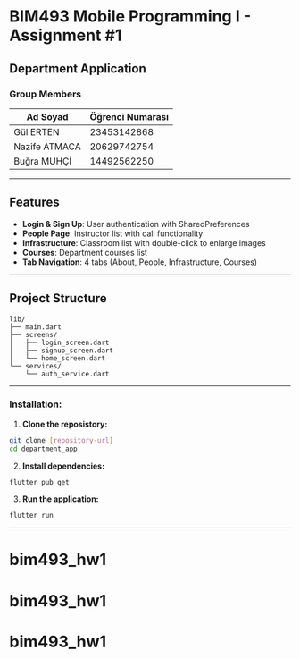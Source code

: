
# BIM493 Mobile Programming I - Assignment #1
## Department Application

### Group Members

| Ad Soyad      | Öğrenci Numarası |
|---------------|------------------|
| Gül ERTEN     | 23453142868      |
| Nazife ATMACA | 20629742754      |
| Buğra MUHÇİ   | 14492562250      |


---

## Features

- **Login & Sign Up**: User authentication with SharedPreferences
- **People Page**: Instructor list with call functionality
- **Infrastructure**: Classroom list with double-click to enlarge images
- **Courses**: Department courses list
- **Tab Navigation**: 4 tabs (About, People, Infrastructure, Courses)

---
##  Project Structure
```
lib/
├── main.dart
├── screens/
│   ├── login_screen.dart
│   ├── signup_screen.dart
│   └── home_screen.dart
└── services/
    └── auth_service.dart
```

---

### Installation:

1. **Clone the reposistory:**
```bash
git clone [repository-url]
cd department_app
```

2. **Install dependencies:**
```bash
flutter pub get
```

3. **Run the application:**
```bash
flutter run
```
---


# bim493_hw1
# bim493_hw1
# bim493_hw1
